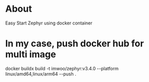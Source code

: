 # About
Easy Start Zephyr using docker container

# In my case, push docker hub for multi image
docker buildx build -t imwoo/zephyr:v3.4.0 --platform linux/amd64,linux/arm64 --push .
